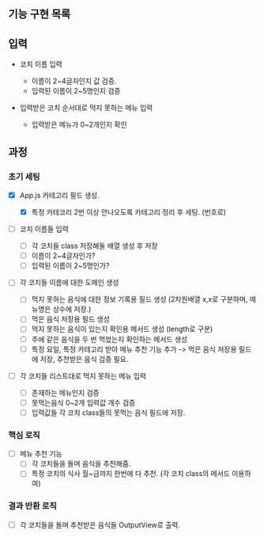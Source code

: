 ## 기능 구현 목록

## 입력

- 코치 이름 입력

  - 이름이 2~4글자인지 값 검증.
  - 입력된 이름이 2~5명인지 검증

- 입력받은 코치 순서대로 먹지 못하는 메뉴 입력
  - 입력받은 메뉴가 0~2개인지 확인

## 과정

### 초기 세팅

- [x] App.js 카테고리 필드 생성.

  - [x] 특정 카테코리 2번 이상 안나오도록 카테고리 정리 후 세팅. (번호로)

- [ ] 코치 이름들 입력

  - [ ] 각 코치들 class 저장해둘 배열 생성 후 저장
  - [ ] 이름이 2~4글자인가?
  - [ ] 입력된 이름이 2~5명인가?

- [ ] 각 코치들 이름에 대한 도메인 생성

  - [ ] 먹지 못하는 음식에 대한 정보 기록용 필드 생성 (2차원배열 x,x로 구분하며, 메뉴명은 상수에 저장.)
  - [ ] 먹은 음식 저장용 필드 생성
  - [ ] 먹지 못하는 음식이 있는지 확인용 메서드 생성 (length로 구분)
  - [ ] 주에 같은 음식을 두 번 먹었는지 확인하는 메서드 생성
  - [ ] 특정 요일, 특정 카테고리 받아 메뉴 추천 기능 추가 -> 먹은 음식 저장용 필드에 저장, 추천받은 음식 검증 필요.

- [ ] 각 코치들 리스트대로 먹지 못하는 메뉴 입력
  - [ ] 존재하는 메뉴인지 검증
  - [ ] 못먹는음식 0~2개 입력값 개수 검증
  - [ ] 입력값들 각 코치 class들의 못먹는 음식 필드에 저장.

### 핵심 로직

- [ ] 메뉴 추천 기능
  - [ ] 각 코치들을 돌며 음식을 추천해줌.
  - [ ] 특정 코치의 식사 월~금까지 한번에 다 추천. (각 코치 class의 메서드 이용하여)

### 결과 반환 로직

- [ ] 각 코치들을 돌며 추천받은 음식들 OutputView로 출력.
